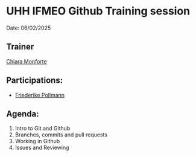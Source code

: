 # UHH IFMEO Github Training session

Date: 06/02/2025

## Trainer
[Chiara Monforte](https://github.com/MOchiara)

## Participations: 
- [Friederike Pollmann](https://github.com/FriederikePollmann/)

## Agenda:
1. Intro to Git and Github
2. Branches, commits and pull requests
3. Working in Github
4. Issues and Reviewing
